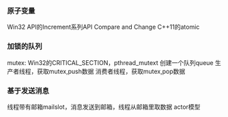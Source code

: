 ### 原子变量

Win32 API的Increment系列API
Compare and Change
C++11的atomic

### 加锁的队列
mutex: Win32的CRITICAL_SECTION，pthread_mutext
创建一个队列queue
生产者线程，获取mutex,push数据
消费者线程，获取mutex,pop数据


### 基于发送消息
线程带有邮箱mailslot，消息发送到邮箱，线程从邮箱里取数据
actor模型
